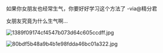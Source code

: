 如果你女朋友也经常生气，你要好好学习这个方法了 -via@精分君

女朋友究竟为什么生气啊...

![1389f09174cf4547b073d64c605ccdff.jpg](https://wxlzmt.github.io/cdn1/ext/qw/groups/30070/1389f09174cf4547b073d64c605ccdff.jpg)

![80bdf5b48a9b4b1e98fdda46bc01a322.jpg](https://wxlzmt.github.io/cdn1/ext/qw/groups/30070/80bdf5b48a9b4b1e98fdda46bc01a322.jpg)
